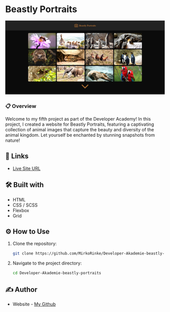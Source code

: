 #  Beastly Portraits

![](https://raw.githubusercontent.com/MirkoRinke/Developer-Akademie-beastly-portraits/main/preview.jpg)


### 📋 Overview

Welcome to my fifth project as part of the Developer Academy! In this project, I created a website for Beastly Portraits, featuring a captivating collection of animal images that capture the beauty and diversity of the animal kingdom. Let yourself be enchanted by stunning snapshots from nature!

## 🔗 Links

- [Live Site URL](https://delightful-rugelach-5dfb04.netlify.app/)


## 🛠️ Built with

- HTML
- CSS / SCSS
- Flexbox
- Grid


## ⚙️ How to Use

1. Clone the repository:
   ```bash
   git clone https://github.com/MirkoRinke/Developer-Akademie-beastly-portraits.git
   ```

2. Navigate to the project directory:
   ```bash
   cd Developer-Akademie-beastly-portraits
   ```

## ✍️ Author

- Website - [My Github](https://github.com/MirkoRinke)
